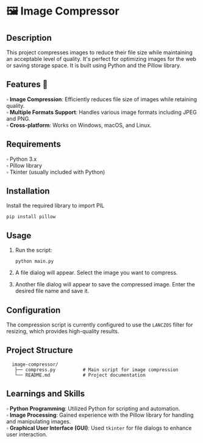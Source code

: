 # 🖼️ Image Compressor
## Description 

This project compresses images to reduce their file size while maintaining an acceptable level of quality. It's perfect for optimizing images for the web or saving storage space.
It is built using Python and the Pillow library.<br>

## Features 📄

▫️ **Image Compression**: Efficiently reduces file size of images while retaining quality.<br>
▫️ **Multiple Formats Support**: Handles various image formats including JPEG and PNG.<br>
▫️ **Cross-platform**: Works on Windows, macOS, and Linux.<br>

## Requirements

▫️ Python 3.x<br>
▫️ Pillow library<br>
▫️ Tkinter (usually included with Python)<br>

## Installation

Install the required library to import PIL<br>

    pip install pillow 

## Usage

 1. Run the script:<br>

        python main.py
    
2. A file dialog will appear. Select the image you want to compress.<br>
3. Another file dialog will appear to save the compressed image. Enter the desired file name and save it.<br>

## Configuration

The compression script is currently configured to use the <code>LANCZOS</code> filter for resizing, which provides high-quality results.<br>

## Project Structure

      image-compressor/
       ├── compress.py          # Main script for image compression
       └── README.md            # Project documentation

## Learnings and Skills

▫️ **Python Programming**: Utilized Python for scripting and automation.<br>
▫️ **Image Processing**: Gained experience with the Pillow library for handling and manipulating images.<br>
▫️ **Graphical User Interface (GUI)**: Used <code>tkinter</code> for file dialogs to enhance user interaction.<br>


